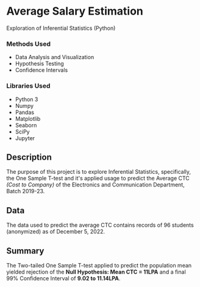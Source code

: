 # Average Salary Estimation

Exploration of Inferential Statistics (Python)

### Methods Used
- Data Analysis and Visualization
- Hypothesis Testing
- Confidence Intervals

### Libraries Used
- Python 3
- Numpy
- Pandas
- Matplotlib
- Seaborn
- SciPy
- Jupyter

Description
---
The purpose of this project is to explore Inferential Statistics, specifically, the One Sample T-test and it's applied usage to predict the Average CTC _(Cost to Company)_ of the Electronics and Communication Department, Batch 2019-23. 

Data
---
The data used to predict the average CTC contains records of 96 students (anonymized) as of December 5, 2022.  

Summary
---
The Two-tailed One Sample T-test applied to predict the population mean yielded rejection of the **Null Hypothesis: Mean CTC = 11LPA** and a final 99% Confidence Interval of **9.02 to 11.14LPA**.
